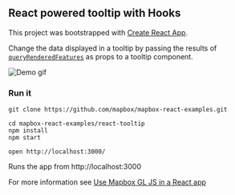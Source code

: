 React powered tooltip with Hooks
---

This project was bootstrapped with [Create React App](https://github.com/facebook/create-react-app).

Change the data displayed in a tooltip by passing the results of [`queryRenderedFeatures`](https://www.mapbox.com/mapbox-gl-js/api/#map#queryrenderedfeatures) as props to a tooltip component.

![Demo gif](https://i.imgur.com/CoKbiP4.gif)

### Run it

    git clone https://github.com/mapbox/mapbox-react-examples.git

    cd mapbox-react-examples/react-tooltip
    npm install
    npm start

    open http://localhost:3000/


Runs the app from http://localhost:3000

For more information see [Use Mapbox GL JS in a React app](https://docs.mapbox.com/help/tutorials/use-mapbox-gl-js-with-react/)
